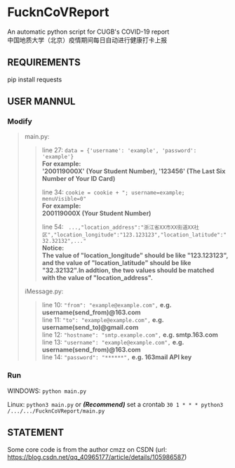 # FucknCoVReport
An automatic python script for CUGB's COVID-19 report  
中国地质大学（北京）疫情期间每日自动进行健康打卡上报
## REQUIREMENTS
pip install requests
## USER MANNUL
### Modify
>main.py:  
>>  
>>line 27:  ```data = {'username': 'example', 'password': 'example'}```  
>>**For example:  
>>'200119000X' (Your Student Number), '123456' (The Last Six Number of Your ID Card)**  
>>  
>>line 34:  ```cookie = cookie + "; username=example; menuVisible=0"```  
>>**For example:  
>>200119000X (Your Student Number)**  
>>  
>>line 54:  ``` ...,"location_address":"浙江省XX市XX街道XX社区","location_longitude":"123.123123","location_latitude":"32.32132",..."```  
>>**Notice:  
>>The value of "location_longitude" should be like "123.123123", and the value of "location_latitude" should be like "32.32132".In addtion, the two values should be matched with the value of "location_address".**
>>  
>iMessage.py:
>>line 10:  ```"from": "example@example.com",``` **e.g. username(send_from)@163.com**  
>>line 11:  ```"to": "example@example.com",``` **e.g. username(send_to)@gmail.com**  
>>line 12:  ```"hostname": "smtp.example.com",``` **e.g. smtp.163.com**  
>>line 13:  ```"username": "example@example.com",``` **e.g. username(send_from)@163.com**  
>>line 14:  ```"password": "******",``` **e.g. 163mail API key**
>>  
### Run
WINDOWS:  ```python main.py```

Linux:  ```python3 main.py``` or ***(Recommend)*** set a crontab  ```30 1 * * * python3 /.../.../FucknCoVReport/main.py```
## STATEMENT
Some core code is from the author cmzz on CSDN (url: https://blog.csdn.net/qq_40965177/article/details/105986587)
